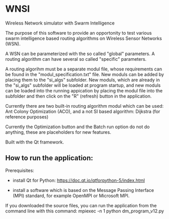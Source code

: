 # WNSI
Wireless Network simulator with Swarm Intelligence

The purpose of this software to provide an opportonity to test various swarm intelligence based routing algorithms on Wireless Sensor Networks (WSN).

A WSN can be parameterized with the so called "global" parameters. A routing algorithm can have several so called "specific" parameters.

A routing algorihm must be a separate modul file, whose requirements can be found in the "modul_specification.txt" file. New moduls can be added by placing them to the "si_algs" subfolder. New moduls, which are already in the "si_algs" subfolder will be loaded at program startup, and new moduls can be loaded into the running appication by placing the modul file into the subfolder and then click on the "R" (refresh) button in the application.

Currently there are two built-in routing algorithm modul which can be used: Ant Colony Optimization (ACO), and a not SI based algorithm: Dijkstra (for reference purposes)

Currently the Optimization button and the Batch run option do not do anything, these are placeholders for new features.

Built with the Qt framework.

## How to run the application:
Prerequisites:

- install Qt for Python: https://doc.qt.io/qtforpython-5/index.html

- install a software which is based on the Message Passing Interface (MPI) standard, for example OpenMPI or Microsoft MPI.

If you downloaded the source files, you can run the application from the command line with this command: mpiexec -n 1 python dm_program_v12.py
